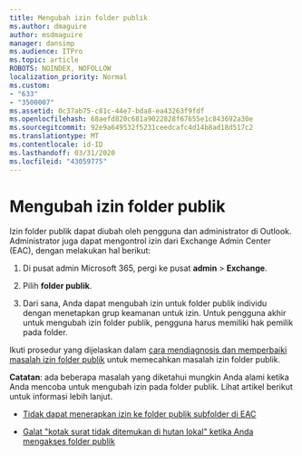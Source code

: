 ```yaml
---
title: Mengubah izin folder publik
ms.author: dmaguire
author: msdmaguire
manager: dansimp
ms.audience: ITPro
ms.topic: article
ROBOTS: NOINDEX, NOFOLLOW
localization_priority: Normal
ms.custom:
- "633"
- "3500007"
ms.assetid: 0c37ab75-c81c-44e7-bda8-ea43263f9fdf
ms.openlocfilehash: 68aefd820c681a9022828f67655e1c843692a30e
ms.sourcegitcommit: 92e9a649532f5231ceedcafc4d14b8ad18d517c2
ms.translationtype: MT
ms.contentlocale: id-ID
ms.lasthandoff: 03/31/2020
ms.locfileid: "43059775"
---
```

# <a name="changing-public-folder-permissions"></a>Mengubah izin folder publik

Izin folder publik dapat diubah oleh pengguna dan administrator di Outlook. Administrator juga dapat mengontrol izin dari Exchange Admin Center (EAC), dengan melakukan hal berikut:
  
1. Di pusat admin Microsoft 365, pergi ke pusat **admin** \> **Exchange**.

2. Pilih **folder publik**.

3. Dari sana, Anda dapat mengubah izin untuk folder publik individu dengan menetapkan grup keamanan untuk izin. Untuk pengguna akhir untuk mengubah izin folder publik, pengguna harus memiliki hak pemilik pada folder.

Ikuti prosedur yang dijelaskan dalam [cara mendiagnosis dan memperbaiki masalah izin folder publik](https://docs.microsoft.com/exchange/troubleshoot/public-folders/public-folder-permission-issues) untuk memecahkan masalah izin folder publik.

**Catatan**: ada beberapa masalah yang diketahui mungkin Anda alami ketika Anda mencoba untuk mengubah izin pada folder publik. Lihat artikel berikut untuk informasi lebih lanjut.

- [Tidak dapat menerapkan izin ke folder publik subfolder di EAC](https://docs.microsoft.com/exchange/troubleshoot/public-folders/can%E2%80%99t-apply-permissions-public-folder-subfolders)

- [Galat "kotak surat tidak ditemukan di hutan lokal" ketika Anda mengakses folder publik](https://docs.microsoft.com/exchange/troubleshoot/public-folders/mailbox-not-found-local-forest-public-folder)
